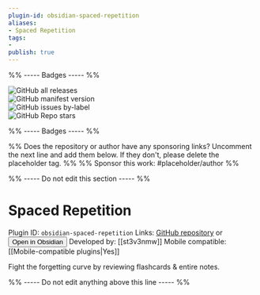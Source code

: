 ```yaml
---
plugin-id: obsidian-spaced-repetition
aliases:
- Spaced Repetition
tags: 
- 
publish: true
---
```


%% ----- Badges ----- %%

![GitHub all releases](https://img.shields.io/github/downloads/st3v3nmw/obsidian-spaced-repetition/total?color=573E7A&logo=github&style=for-the-badge)   
![GitHub manifest version](https://img.shields.io/github/manifest-json/v/st3v3nmw/obsidian-spaced-repetition?color=573E7A&logo=github&style=for-the-badge)   
![GitHub issues by-label](https://img.shields.io/github/issues/st3v3nmw/obsidian-spaced-repetition/help%20wanted?color=573E7A&logo=github&style=for-the-badge)   
![GitHub Repo stars](https://img.shields.io/github/stars/st3v3nmw/obsidian-spaced-repetition?color=573E7A&logo=github&style=for-the-badge)

%% ----- Badges ----- %%

%% Does the repository or author have any sponsoring links? Uncomment the next line and add them below. If they don't, please delete the placeholder tag. %%
%% Sponsor this work: #placeholder/author %%

%% ----- Do not edit this section ----- %%

# Spaced Repetition

Plugin ID: `obsidian-spaced-repetition`
Links: [GitHub repository](https://github.com/st3v3nmw/obsidian-spaced-repetition) or [<button id=HH>Open in Obsidian</button>](obsidian://goto-plugin?id=obsidian-spaced-repetition)
Developed by: [[st3v3nmw]]
Mobile compatible: [[Mobile-compatible plugins|Yes]]

Fight the forgetting curve by reviewing flashcards & entire notes.

%% ----- Do not edit anything above this line ----- %% 
